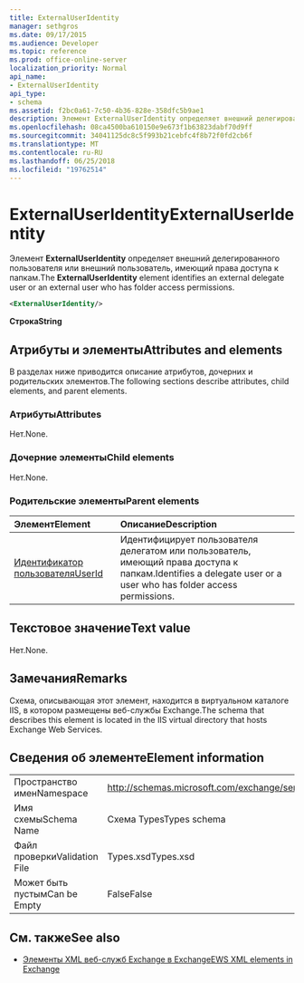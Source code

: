 ```yaml
---
title: ExternalUserIdentity
manager: sethgros
ms.date: 09/17/2015
ms.audience: Developer
ms.topic: reference
ms.prod: office-online-server
localization_priority: Normal
api_name:
- ExternalUserIdentity
api_type:
- schema
ms.assetid: f2bc0a61-7c50-4b36-828e-358dfc5b9ae1
description: Элемент ExternalUserIdentity определяет внешний делегированного пользователя или внешний пользователь, имеющий права доступа к папкам.
ms.openlocfilehash: 08ca4500ba610150e9e673f1b63823dabf70d9ff
ms.sourcegitcommit: 34041125dc8c5f993b21cebfc4f8b72f0fd2cb6f
ms.translationtype: MT
ms.contentlocale: ru-RU
ms.lasthandoff: 06/25/2018
ms.locfileid: "19762514"
---
```

# <a name="externaluseridentity"></a><span data-ttu-id="e8739-103">ExternalUserIdentity</span><span class="sxs-lookup"><span data-stu-id="e8739-103">ExternalUserIdentity</span></span>

<span data-ttu-id="e8739-104">Элемент **ExternalUserIdentity** определяет внешний делегированного пользователя или внешний пользователь, имеющий права доступа к папкам.</span><span class="sxs-lookup"><span data-stu-id="e8739-104">The **ExternalUserIdentity** element identifies an external delegate user or an external user who has folder access permissions.</span></span> 
  
```xml
<ExternalUserIdentity/>
```

 <span data-ttu-id="e8739-105">**Строка**</span><span class="sxs-lookup"><span data-stu-id="e8739-105">**String**</span></span>
## <a name="attributes-and-elements"></a><span data-ttu-id="e8739-106">Атрибуты и элементы</span><span class="sxs-lookup"><span data-stu-id="e8739-106">Attributes and elements</span></span>

<span data-ttu-id="e8739-107">В разделах ниже приводится описание атрибутов, дочерних и родительских элементов.</span><span class="sxs-lookup"><span data-stu-id="e8739-107">The following sections describe attributes, child elements, and parent elements.</span></span>
  
### <a name="attributes"></a><span data-ttu-id="e8739-108">Атрибуты</span><span class="sxs-lookup"><span data-stu-id="e8739-108">Attributes</span></span>

<span data-ttu-id="e8739-109">Нет.</span><span class="sxs-lookup"><span data-stu-id="e8739-109">None.</span></span>
  
### <a name="child-elements"></a><span data-ttu-id="e8739-110">Дочерние элементы</span><span class="sxs-lookup"><span data-stu-id="e8739-110">Child elements</span></span>

<span data-ttu-id="e8739-111">Нет.</span><span class="sxs-lookup"><span data-stu-id="e8739-111">None.</span></span>
  
### <a name="parent-elements"></a><span data-ttu-id="e8739-112">Родительские элементы</span><span class="sxs-lookup"><span data-stu-id="e8739-112">Parent elements</span></span>

|<span data-ttu-id="e8739-113">**Элемент**</span><span class="sxs-lookup"><span data-stu-id="e8739-113">**Element**</span></span>|<span data-ttu-id="e8739-114">**Описание**</span><span class="sxs-lookup"><span data-stu-id="e8739-114">**Description**</span></span>|
|:-----|:-----|
|[<span data-ttu-id="e8739-115">Идентификатор пользователя</span><span class="sxs-lookup"><span data-stu-id="e8739-115">UserId</span></span>](userid.md) <br/> |<span data-ttu-id="e8739-116">Идентифицирует пользователя делегатом или пользователь, имеющий права доступа к папкам.</span><span class="sxs-lookup"><span data-stu-id="e8739-116">Identifies a delegate user or a user who has folder access permissions.</span></span>  <br/> |
   
## <a name="text-value"></a><span data-ttu-id="e8739-117">Текстовое значение</span><span class="sxs-lookup"><span data-stu-id="e8739-117">Text value</span></span>

<span data-ttu-id="e8739-118">Нет.</span><span class="sxs-lookup"><span data-stu-id="e8739-118">None.</span></span>
  
## <a name="remarks"></a><span data-ttu-id="e8739-119">Замечания</span><span class="sxs-lookup"><span data-stu-id="e8739-119">Remarks</span></span>

<span data-ttu-id="e8739-120">Схема, описывающая этот элемент, находится в виртуальном каталоге IIS, в котором размещены веб-службы Exchange.</span><span class="sxs-lookup"><span data-stu-id="e8739-120">The schema that describes this element is located in the IIS virtual directory that hosts Exchange Web Services.</span></span>
  
## <a name="element-information"></a><span data-ttu-id="e8739-121">Сведения об элементе</span><span class="sxs-lookup"><span data-stu-id="e8739-121">Element information</span></span>

|||
|:-----|:-----|
|<span data-ttu-id="e8739-122">Пространство имен</span><span class="sxs-lookup"><span data-stu-id="e8739-122">Namespace</span></span>  <br/> |http://schemas.microsoft.com/exchange/services/2006/types  <br/> |
|<span data-ttu-id="e8739-123">Имя схемы</span><span class="sxs-lookup"><span data-stu-id="e8739-123">Schema Name</span></span>  <br/> |<span data-ttu-id="e8739-124">Схема Types</span><span class="sxs-lookup"><span data-stu-id="e8739-124">Types schema</span></span>  <br/> |
|<span data-ttu-id="e8739-125">Файл проверки</span><span class="sxs-lookup"><span data-stu-id="e8739-125">Validation File</span></span>  <br/> |<span data-ttu-id="e8739-126">Types.xsd</span><span class="sxs-lookup"><span data-stu-id="e8739-126">Types.xsd</span></span>  <br/> |
|<span data-ttu-id="e8739-127">Может быть пустым</span><span class="sxs-lookup"><span data-stu-id="e8739-127">Can be Empty</span></span>  <br/> |<span data-ttu-id="e8739-128">False</span><span class="sxs-lookup"><span data-stu-id="e8739-128">False</span></span>  <br/> |
   
## <a name="see-also"></a><span data-ttu-id="e8739-129">См. также</span><span class="sxs-lookup"><span data-stu-id="e8739-129">See also</span></span>



- [<span data-ttu-id="e8739-130">Элементы XML веб-служб Exchange в Exchange</span><span class="sxs-lookup"><span data-stu-id="e8739-130">EWS XML elements in Exchange</span></span>](ews-xml-elements-in-exchange.md)

